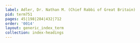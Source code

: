 ```yaml
---
label: Adler, Dr. Nathan M. (Chief Rabbi of Great Britain)
pid: term751
pages: 45|198|284|432|712
order: '0014'
layout: generic_index_term
collection: index-headings
---
```

